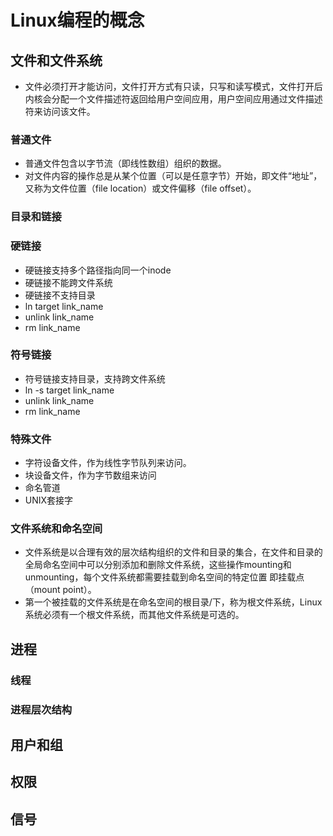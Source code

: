 # Linux编程的概念
## 文件和文件系统
- 文件必须打开才能访问，文件打开方式有只读，只写和读写模式，文件打开后内核会分配一个文件描述符返回给用户空间应用，用户空间应用通过文件描述符来访问该文件。
### 普通文件
- 普通文件包含以字节流（即线性数组）组织的数据。
- 对文件内容的操作总是从某个位置（可以是任意字节）开始，即文件“地址”，又称为文件位置（file location）或文件偏移（file offset）。
### 目录和链接

### 硬链接
- 硬链接支持多个路径指向同一个inode
- 硬链接不能跨文件系统
- 硬链接不支持目录
- ln target link_name
- unlink link_name
- rm link_name
### 符号链接
- 符号链接支持目录，支持跨文件系统
- ln -s target link_name
- unlink link_name
- rm link_name
### 特殊文件
- 字符设备文件，作为线性字节队列来访问。
- 块设备文件，作为字节数组来访问
- 命名管道
- UNIX套接字
### 文件系统和命名空间
- 文件系统是以合理有效的层次结构组织的文件和目录的集合，在文件和目录的全局命名空间中可以分别添加和删除文件系统，这些操作mounting和unmounting，每个文件系统都需要挂载到命名空间的特定位置 即挂载点（mount point）。
- 第一个被挂载的文件系统是在命名空间的根目录/下，称为根文件系统，Linux系统必须有一个根文件系统，而其他文件系统是可选的。

## 进程
### 线程
### 进程层次结构

## 用户和组

## 权限

## 信号



